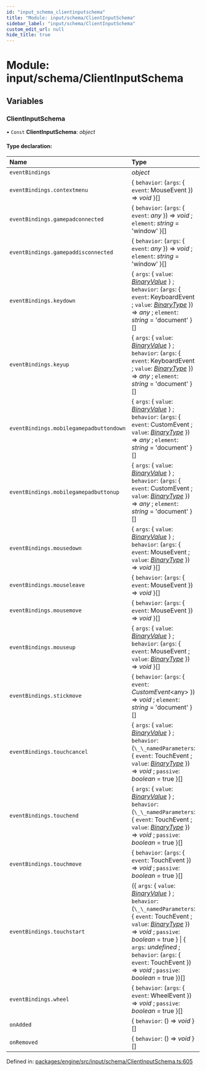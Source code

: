 ```yaml
---
id: "input_schema_clientinputschema"
title: "Module: input/schema/ClientInputSchema"
sidebar_label: "input/schema/ClientInputSchema"
custom_edit_url: null
hide_title: true
---
```


# Module: input/schema/ClientInputSchema

## Variables

### ClientInputSchema

• `Const` **ClientInputSchema**: *object*

#### Type declaration:

Name | Type |
:------ | :------ |
`eventBindings` | *object* |
`eventBindings.contextmenu` | { `behavior`: (`args`: { `event`: MouseEvent  }) => *void*  }[] |
`eventBindings.gamepadconnected` | { `behavior`: (`args`: { `event`: *any*  }) => *void* ; `element`: *string* = 'window' }[] |
`eventBindings.gamepaddisconnected` | { `behavior`: (`args`: { `event`: *any*  }) => *void* ; `element`: *string* = 'window' }[] |
`eventBindings.keydown` | { `args`: { `value`: [*BinaryValue*](../enums/common_enums_binaryvalue.binaryvalue.md)  } ; `behavior`: (`args`: { `event`: KeyboardEvent ; `value`: [*BinaryType*](common_types_numericaltypes.md#binarytype)  }) => *any* ; `element`: *string* = 'document' }[] |
`eventBindings.keyup` | { `args`: { `value`: [*BinaryValue*](../enums/common_enums_binaryvalue.binaryvalue.md)  } ; `behavior`: (`args`: { `event`: KeyboardEvent ; `value`: [*BinaryType*](common_types_numericaltypes.md#binarytype)  }) => *any* ; `element`: *string* = 'document' }[] |
`eventBindings.mobilegamepadbuttondown` | { `args`: { `value`: [*BinaryValue*](../enums/common_enums_binaryvalue.binaryvalue.md)  } ; `behavior`: (`args`: { `event`: CustomEvent ; `value`: [*BinaryType*](common_types_numericaltypes.md#binarytype)  }) => *any* ; `element`: *string* = 'document' }[] |
`eventBindings.mobilegamepadbuttonup` | { `args`: { `value`: [*BinaryValue*](../enums/common_enums_binaryvalue.binaryvalue.md)  } ; `behavior`: (`args`: { `event`: CustomEvent ; `value`: [*BinaryType*](common_types_numericaltypes.md#binarytype)  }) => *any* ; `element`: *string* = 'document' }[] |
`eventBindings.mousedown` | { `args`: { `value`: [*BinaryValue*](../enums/common_enums_binaryvalue.binaryvalue.md)  } ; `behavior`: (`args`: { `event`: MouseEvent ; `value`: [*BinaryType*](common_types_numericaltypes.md#binarytype)  }) => *void*  }[] |
`eventBindings.mouseleave` | { `behavior`: (`args`: { `event`: MouseEvent  }) => *void*  }[] |
`eventBindings.mousemove` | { `behavior`: (`args`: { `event`: MouseEvent  }) => *void*  }[] |
`eventBindings.mouseup` | { `args`: { `value`: [*BinaryValue*](../enums/common_enums_binaryvalue.binaryvalue.md)  } ; `behavior`: (`args`: { `event`: MouseEvent ; `value`: [*BinaryType*](common_types_numericaltypes.md#binarytype)  }) => *void*  }[] |
`eventBindings.stickmove` | { `behavior`: (`args`: { `event`: *CustomEvent*<any\>  }) => *void* ; `element`: *string* = 'document' }[] |
`eventBindings.touchcancel` | { `args`: { `value`: [*BinaryValue*](../enums/common_enums_binaryvalue.binaryvalue.md)  } ; `behavior`: (`\_\_namedParameters`: { `event`: TouchEvent ; `value`: [*BinaryType*](common_types_numericaltypes.md#binarytype)  }) => *void* ; `passive`: *boolean* = true }[] |
`eventBindings.touchend` | { `args`: { `value`: [*BinaryValue*](../enums/common_enums_binaryvalue.binaryvalue.md)  } ; `behavior`: (`\_\_namedParameters`: { `event`: TouchEvent ; `value`: [*BinaryType*](common_types_numericaltypes.md#binarytype)  }) => *void* ; `passive`: *boolean* = true }[] |
`eventBindings.touchmove` | { `behavior`: (`args`: { `event`: TouchEvent  }) => *void* ; `passive`: *boolean* = true }[] |
`eventBindings.touchstart` | ({ `args`: { `value`: [*BinaryValue*](../enums/common_enums_binaryvalue.binaryvalue.md)  } ; `behavior`: (`\_\_namedParameters`: { `event`: TouchEvent ; `value`: [*BinaryType*](common_types_numericaltypes.md#binarytype)  }) => *void* ; `passive`: *boolean* = true } \| { `args`: *undefined* ; `behavior`: (`args`: { `event`: TouchEvent  }) => *void* ; `passive`: *boolean* = true })[] |
`eventBindings.wheel` | { `behavior`: (`args`: { `event`: WheelEvent  }) => *void* ; `passive`: *boolean* = true }[] |
`onAdded` | { `behavior`: () => *void*  }[] |
`onRemoved` | { `behavior`: () => *void*  }[] |

Defined in: [packages/engine/src/input/schema/ClientInputSchema.ts:605](https://github.com/xr3ngine/xr3ngine/blob/716a06460/packages/engine/src/input/schema/ClientInputSchema.ts#L605)
